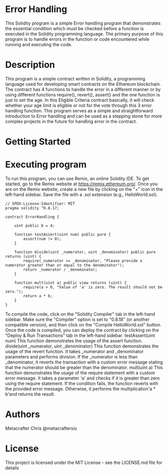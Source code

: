 # Error Handling
This Solidity program is a simple Error handling program that demonstrates the essential condition which must be checked before a function is executed in the Solidity programming language. The primary purpose of this program is to handle errors in the function or code encountered while running and executing the code.

# Description
This program is a simple contract written in Solidity, a programming language used for developing smart contracts on the Ethereum blockchain. The contract has 4 functions to handle the error in a different manner or by using different functions require(), revert(), assert() and the one function is just to set the age. In this Eligible Criteria contract basically, it will check whether your age limit is eligible or not for the vote through this 3 error handling function. This program serves as a simple and straightforward introduction to Error handling and can be used as a stepping stone for more complex projects in the future for handling error in the contract.

# Getting Started
# Executing program
To run this program, you can use Remix, an online Solidity IDE. To get started, go to the Remix website at https://remix.ethereum.org/. Once you are on the Remix website, create a new file by clicking on the "+" icon in the left-hand sidebar. Save the file with a .sol extension (e.g., HelloWorld.sol).

```
// SPDX-License-Identifier: MIT
pragma solidity ^0.8.17;

contract ErrorHandling {
    
    uint public b = 4;

    function testAssert(uint num) public pure {
        assert(num != 0);
    }

    function divide(uint _numerator, uint _denominator) public pure returns (uint) {
        require(_numerator >= _denominator, "Please provide a numerator greater than or equal to the denominator");
        return _numerator / _denominator;
    }

    function mult(uint a) public view returns (uint) {
        require(a > 0, "Value of 'a' is zero. The result should not be zero.");
        return a * b;
    }
}
```

To compile the code, click on the "Solidity Compiler" tab in the left-hand sidebar. Make sure the "Compiler" option is set to "0.8.18" (or another compatible version), and then click on the "Compile HelloWorld.sol" button. Once the code is compiled, you can deploy the contract by clicking on the "Deploy & Run Transactions" tab in the left-hand sidebar. testAssert(uint num) This function demonstrates the usage of the assert function. divide(uint _numerator, uint _denominator) This function demonstrates the usage of the revert function. It takes _numerator and _denominator parameters and performs division. If the _numerator is less than _denominator, it reverts the transaction with a custom error message stating that the numerator should be greater than the denominator. mult(uint a) This function demonstrates the usage of the require statement with a custom error message. It takes a parameter 'a' and checks if it is greater than zero using the require statement. If the condition fails, the function reverts with the provided error message. Otherwise, it performs the multiplication'a * b'and returns the result.

# Authors
Metacrafter Chris @metacraftersio

# License
This project is licensed under the MIT License - see the LICENSE.md file for details
